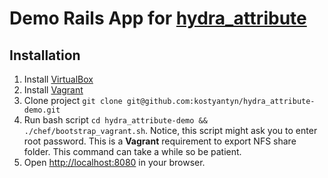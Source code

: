 # Demo Rails App for [hydra_attribute](https://github.com/kostyantyn/hydra_attribute)

## Installation
1. Install [VirtualBox](https://www.virtualbox.org/wiki/Downloads)
2. Install [Vagrant](http://www.vagrantup.com/downloads.html)
3. Clone project ```git clone git@github.com:kostyantyn/hydra_attribute-demo.git```
4. Run bash script ```cd hydra_attribute-demo && ./chef/bootstrap_vagrant.sh```.
   Notice, this script might ask you to enter root password.
   This is a **Vagrant** requirement to export NFS share folder.
   This command can take a while so be patient.
5. Open [http://localhost:8080](http://localhost:8080) in your browser.

